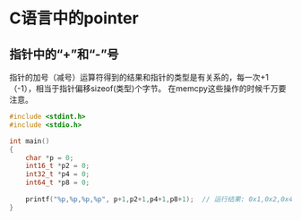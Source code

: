 # C语言中的pointer


## 指针中的“+”和“-”号

指针的加号（减号）运算符得到的结果和指针的类型是有关系的，每一次+1（-1），相当于指针偏移sizeof(类型)个字节。
在memcpy这些操作的时候千万要注意。

```cpp
#include <stdint.h>
#include <stdio.h>

int main()
{
    char *p = 0;
    int16_t *p2 = 0;
    int32_t *p4 = 0;
    int64_t *p8 = 0;
    
    printf("%p,%p,%p,%p", p+1,p2+1,p4+1,p8+1);  // 运行结果: 0x1,0x2,0x4,0x8 
}

```